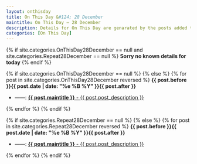 ```yaml
---
layout: onthisday
title: On This Day &#124; 28 December
maintitle: On This Day — 28 December
description: Details for On This Day are genarated by the posts added to the website so the content is subject to changes/updates over time.
categories: [On This Day]
---
```


{% if site.categories.OnThisDay28December == null and site.categories.Repeat28December == null %}
<strong>Sorry no known details for today</strong>
{% endif %}

{% if site.categories.OnThisDay28December == null %}
{% else %}
{% for post in site.categories.OnThisDay28December reversed %}
<strong>{{ post.before }}{{ post.date | date: "%e %B %Y" }}{{ post.after }}</strong>
<ul>
<li> ——: <a href="{{ post.url }}"><strong>{{ post.maintitle }}</strong> - {{ post.post_description }}</a></li>
</ul>
{% endfor %}
{% endif %}

{% if site.categories.Repeat28December == null %}
{% else %}
{% for post in site.categories.Repeat28December reversed %}
<strong>{{ post.before }}{{ post.date | date: "%e %B %Y" }}{{ post.after }}</strong>
<ul>
<li> ——: <a href="{{ post.url }}"><strong>{{ post.maintitle }}</strong> - {{ post.post_description }}</a></li>
</ul>
{% endfor %}
{% endif %}
